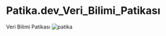 # Patika.dev_Veri_Bilimi_Patikası
Veri Bilimi Patikası
![patika](https://user-images.githubusercontent.com/79367972/139542433-236edfc1-314e-4994-b430-d671ea02cb94.png)
